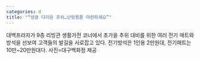 ```yaml
---
categories: d
title: "“성큼 다가온 추위…난방용품 마련하세요”"
---
```

대백프라자가 9층 리빙관 생활가전 코너에서 초가을 추위 대비를 위한 여러 전기 매트와 방석을 선보여 고객들의 발길을 사로잡고 있다. 전기방석은 1인용 2만원대, 전기매트는 10만~20만원대다. 사진=대구백화점 제공
